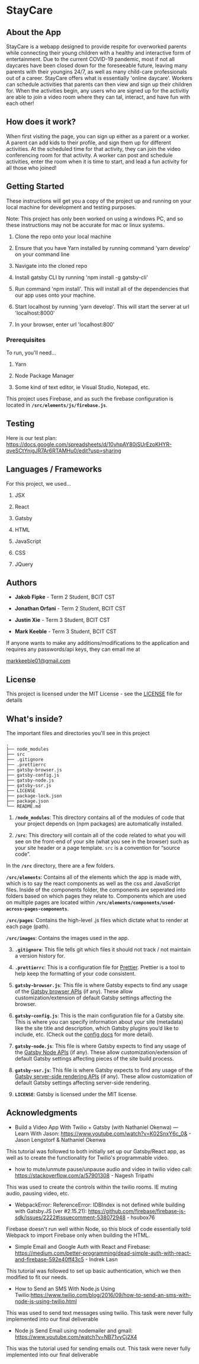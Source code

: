 # StayCare

## About the App

StayCare is a webapp designed to provide respite for overworked parents while connecting their young children with a healthy and interactive
form of entertainment. Due to the current COVID-19 pandemic, most if not all daycares have been closed down for the foreseeable future, leaving
many parents with their youngins 24/7, as well as many child-care professionals out of a career. StayCare offers what is essentially 'online daycare'. Workers can schedule activities that parents can then view and sign up their children for. When the activities begin, any users who are signed up for the activitiy are able to join a video room where they can tal, interact, and have fun with each other!

## How does it work?

When first visiting the page, you can sign up either as a parent or a worker. A parent can add
kids to their profile, and sign them up for different activities. At the scheduled time for that
activity, they can join the video conferencing room for that activity. A worker can post and
schedule activities, enter the room when it is time to start, and lead a fun activity for all those
who joined!

## Getting Started

These instructions will get you a copy of the project up and running on your local machine for development and testing purposes. 

Note: This project has only been worked on using a windows PC, and so these instructions may not be accurate for mac or linux systems.

1. Clone the repo onto your local machine

2. Ensure that you have Yarn installed by running command 'yarn develop' on your command line

3. Navigate into the cloned repo

4. Install gatsby CLI by running 'npm install -g gatsby-cli'

5. Run command 'npm install'. This will install all of the dependencies that our app uses onto your machine.

6. Start localhost by running 'yarn develop'. This will start the server at url 'localhost:8000'

7. In your browser, enter url 'localhost:800'

### Prerequisites

To run, you'll need...

1. Yarn

2. Node Package Manager

3. Some kind of text editor, ie Visual Studio, Notepad, etc.

This project uses Firebase, and as such the firebase configuration is located in **`/src/elements/js/firebase.js`**.

## Testing

Here is our test plan: https://docs.google.com/spreadsheets/d/10vhpAY80jSUrEzoKHYR-qveSCtYnjgJR7Ar6RTAMHu0/edit?usp=sharing

## Languages / Frameworks

For this project, we used...

1. JSX

2. React

3. Gatsby

4. HTML

5. JavaScript

6. CSS

7. JQuery

## Authors

* **Jakob Fipke** - Term 2 Student, BCIT CST

* **Jonathan Orfani** - Term 2 Student, BCIT CST

* **Justin Xie** - Term 3 Student, BCIT CST

* **Mark Keeble** - Term 3 Student, BCIT CST

If anyone wants to make any additions/modifications to the application and requires any passwords/api keys, they can email me at 

markkeeble01@gmail.com

## License

This project is licensed under the MIT License - see the [LICENSE](LICENSE) file for details

## What's inside?

The important files and directories you'll see in this project

    .
    ├── node_modules
    ├── src
    ├── .gitignore
    ├── .prettierrc
    ├── gatsby-browser.js
    ├── gatsby-config.js
    ├── gatsby-node.js
    ├── gatsby-ssr.js
    ├── LICENSE
    ├── package-lock.json
    ├── package.json
    └── README.md

1.  **`/node_modules`**: This directory contains all of the modules of code that your project depends on (npm packages) are automatically installed.

2.  **`/src`**: This directory will contain all of the code related to what you will see on the front-end of your site (what you see in the browser) such as your site header or a page template. `src` is a convention for “source code”.

In the **`/src`** directory, there are a few folders.

**`/src/elements`**: Contains all of the elements which the app is made with, which is to say the react components as well as the css and JavaScript files. Inside of the components folder, the components are seperated into folders based on which pages they relate to. Components which are used on multiple pages are located within **`/src/elements/components/used-across-pages-components`**.

**`/src/pages`**: Contains the high-level .js files which dictate what to render at each page (path).

**`/src/images`**: Contains the images used in the app.

3.  **`.gitignore`**: This file tells git which files it should not track / not maintain a version history for.

4.  **`.prettierrc`**: This is a configuration file for [Prettier](https://prettier.io/). Prettier is a tool to help keep the formatting of your code consistent.

5.  **`gatsby-browser.js`**: This file is where Gatsby expects to find any usage of the [Gatsby browser APIs](https://www.gatsbyjs.org/docs/browser-apis/) (if any). These allow customization/extension of default Gatsby settings affecting the browser.

6.  **`gatsby-config.js`**: This is the main configuration file for a Gatsby site. This is where you can specify information about your site (metadata) like the site title and description, which Gatsby plugins you’d like to include, etc. (Check out the [config docs](https://www.gatsbyjs.org/docs/gatsby-config/) for more detail).

7.  **`gatsby-node.js`**: This file is where Gatsby expects to find any usage of the [Gatsby Node APIs](https://www.gatsbyjs.org/docs/node-apis/) (if any). These allow customization/extension of default Gatsby settings affecting pieces of the site build process.

8.  **`gatsby-ssr.js`**: This file is where Gatsby expects to find any usage of the [Gatsby server-side rendering APIs](https://www.gatsbyjs.org/docs/ssr-apis/) (if any). These allow customization of default Gatsby settings affecting server-side rendering.

9.  **`LICENSE`**: Gatsby is licensed under the MIT license.

## Acknowledgments

* Build a Video App With Twilio + Gatsby (with Nathaniel Okenwa) — Learn With Jason: https://www.youtube.com/watch?v=K02SnxY6c_0& - Jason Lengstorf & Nathaniel Okenwa

This tutorial was followed to both initially set up our Gatsby/React app, as well as to create the functionality for Twilio's programmable video.

* how to mute/unmute pause/unpause audio and video in twilio video call: https://stackoverflow.com/a/57901308 - Nagesh Tripathi

This was used to create the controls within the twilio rooms. IE muting audio, pausing video, etc.

* WebpackError: ReferenceError: IDBIndex is not defined while building with Gatsby.JS (ver #2.15.21): https://github.com/firebase/firebase-js-sdk/issues/2222#issuecomment-538072948 - hsubox76 

Firebase doesn't run well within Node, so this block of code essentially told Webpack to import Firebase only when building the HTML.

* Simple Email and Google Auth with React and Firebase: https://medium.com/better-programming/dead-simple-auth-with-react-and-firebase-592e40ff43c5 - Indrek Lasn

This tutorial was followed to set up basic authentication, which we then modified to fit our needs.

* How to Send an SMS With Node.js Using Twilio:https://www.twilio.com/blog/2016/09/how-to-send-an-sms-with-node-js-using-twilio.html

This was used to send text messages using twilio. This task were never fully implemented into our final deliverable

* Node js Send Email using nodemailer and gmail: https://www.youtube.com/watch?v=NB71vyCj2X4

This was the tutorial used for sending emails out. This task were never fully implemented into our final deliverable
